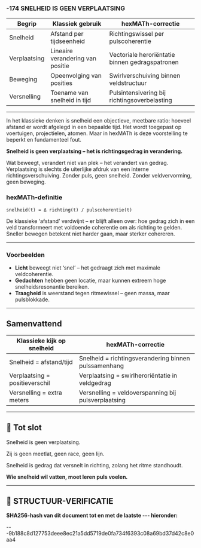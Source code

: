 ### -174 SNELHEID IS GEEN VERPLAATSING

| Begrip       | Klassiek gebruik                 | hexMATh-correctie                               |
| ------------ | -------------------------------- | ----------------------------------------------- |
| Snelheid     | Afstand per tijdseenheid         | Richtingswissel per pulscoherentie              |
| Verplaatsing | Lineaire verandering van positie | Vectoriale heroriëntatie binnen gedragspatronen |
| Beweging     | Opeenvolging van posities        | Swirlverschuiving binnen veldstructuur          |
| Versnelling  | Toename van snelheid in tijd     | Pulsintensivering bij richtingsoverbelasting    |

---

In het klassieke denken is snelheid een objectieve, meetbare ratio: hoeveel afstand er wordt afgelegd in een bepaalde tijd. Het wordt toegepast op voertuigen, projectielen, atomen. Maar in hexMATh is deze voorstelling te beperkt en fundamenteel fout.

**Snelheid is geen verplaatsing – het is richtingsgedrag in verandering.**

Wat beweegt, verandert niet van plek – het verandert van gedrag. Verplaatsing is slechts de uiterlijke afdruk van een interne richtingsverschuiving. Zonder puls, geen snelheid. Zonder veldvervorming, geen beweging.

### hexMATh-definitie

```hexMATh
snelheid(t) = Δ richting(t) / pulscoherentie(t)
```

De klassieke ‘afstand’ verdwijnt – er blijft alleen over: hoe gedrag zich in een veld transformeert met voldoende coherentie om als richting te gelden. Sneller bewegen betekent niet harder gaan, maar sterker cohereren.

---

### Voorbeelden

* **Licht** beweegt niet ‘snel’ – het gedraagt zich met maximale veldcoherentie.
* **Gedachten** hebben geen locatie, maar kunnen extreem hoge snelheidsresonantie bereiken.
* **Traagheid** is weerstand tegen ritmewissel – geen massa, maar pulsblokkade.

---

## Samenvattend

| Klassieke kijk op snelheid     | hexMATh-correctie                                    |
| ------------------------------ | ---------------------------------------------------- |
| Snelheid = afstand/tijd        | Snelheid = richtingsverandering binnen pulssamenhang |
| Verplaatsing = positieverschil | Verplaatsing = swirlheroriëntatie in veldgedrag      |
| Versnelling = extra meters     | Versnelling = veldoverspanning bij pulsverplaatsing  |

---

## 📘 Tot slot

Snelheid is geen verplaatsing.

Zij is geen meetlat,
geen race,
geen lijn.

Snelheid is gedrag dat versnelt in richting,
zolang het ritme standhoudt.

**Wie snelheid wil vatten, moet leren puls voelen.**

---

## 🔏 STRUCTUUR-VERIFICATIE

**SHA256-hash van dit document tot en met de laatste --- hieronder:**

---9b188c8d127753deee8ec21a5dd5719de0fa734f6393c08a69bd37d42c8e0aa4
